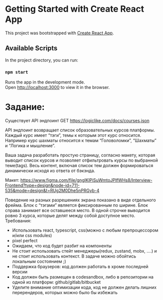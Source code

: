 # Getting Started with Create React App
This project was bootstrapped with [Create React App](https://github.com/facebook/create-react-app).
## Available Scripts
In the project directory, you can run:
### `npm start`

Runs the app in the development mode.\
Open [http://localhost:3000](http://localhost:3000) to view it in the browser.


# Задание:
Существует API эндпоинт 
GET https://logiclike.com/docs/courses.json

API эндпоинт возвращает список образовательных курсов платформы. Каждый курс имеет “тэги”, темы к которым этот курс относится. Например курс шахматы относится к темам “Головоломки”, “Шахматы” и “Логика и мышление”. 

Ваша задача разработать простую страницу, согласно макету, которая выводит список курсов и позволяет отфильтровать курсы по выбранной теме(tags). Весь контент, включая список тем должен формироваться динамически исходя из ответа от бэкэнда.

Макет: https://www.figma.com/file/gngIKlPiSuWmtoJPIfWHs8/Interview-Frontend?type=design&node-id=711-535&mode=design&t=RUg2M0Dhe5nPRGyb-4

Поведение на разных разрешениях экрана показано в виде отдельного фрейма. Блок с “тэгами” является фиксированным по ширине. Блок справа занимает все оставшееся место. В одной строчке выводится ровно 3 курса, которые делят между собой доступное место.
Требования:
- Использовать react, typescript, css(можно с любым препроцессором и/или css modules)
- pixel perfect
- Ожидаем, что код будет разбит на компоненты
- Не стоит использовать стейт менеджеры(redux, zustand, mobx, ….) и не стоит использовать контекст. В задаче можно обойтись локальным состоянием ;)
- Поддержка браузеров: код должен работать в хроме последней версии
- Код должен быть размещен в codesandbox, либо в репозитории на одной из платформ: github/gitlab/bitbucket
- Уделите внимание оптимизации кода, код не должен делать лишних перерендеров, которых можно было бы избежать 

